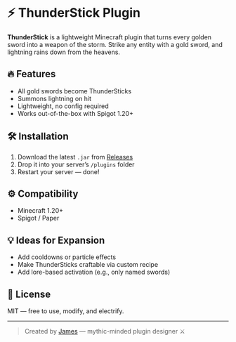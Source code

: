 # ⚡ ThunderStick Plugin

**ThunderStick** is a lightweight Minecraft plugin that turns every golden sword into a weapon of the storm. Strike any entity with a gold sword, and lightning rains down from the heavens.

## 🔥 Features
- All gold swords become ThunderSticks
- Summons lightning on hit
- Lightweight, no config required
- Works out-of-the-box with Spigot 1.20+

## 🛠 Installation
1. Download the latest `.jar` from [Releases](https://github.com/YOUR_USERNAME/ThunderStick/releases)
2. Drop it into your server’s `/plugins` folder
3. Restart your server — done!

## ⚙️ Compatibility
- Minecraft 1.20+
- Spigot / Paper

## 💡 Ideas for Expansion
- Add cooldowns or particle effects
- Make ThunderSticks craftable via custom recipe
- Add lore-based activation (e.g., only named swords)

## 📜 License
MIT — free to use, modify, and electrify.

---

> Created by [James](https://github.com/YOUR_USERNAME) — mythic-minded plugin designer ⚔️
